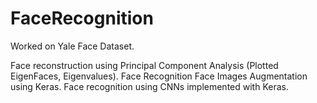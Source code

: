 # FaceRecognition

Worked on Yale Face Dataset.

Face reconstruction using Principal Component Analysis (Plotted EigenFaces, Eigenvalues).
Face Recognition
Face Images Augmentation using Keras.
Face recognition using CNNs implemented with Keras.
